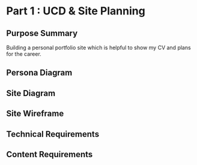 # Part 1 : UCD & Site Planning
## Purpose Summary
Building a personal portfolio site which is helpful to show my CV and plans for the career.
## Persona Diagram
## Site Diagram
## Site Wireframe
## Technical Requirements
## Content Requirements